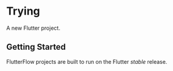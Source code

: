 # Trying

A new Flutter project.

## Getting Started

FlutterFlow projects are built to run on the Flutter _stable_ release.
